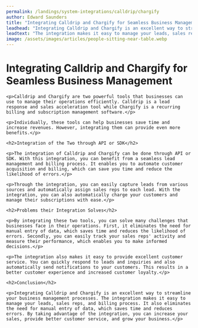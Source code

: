 ```yaml
---
permalink: /landings/system-integrations/calldrip/chargify
author: Edward Saunders
title: "Integrating Calldrip and Chargify for Seamless Business Management"
leadhead: "Integrating Calldrip and Chargify is an excellent way to streamline your business management processes"
leadtext: "The integration makes it easy to manage your leads, sales reps, and billing process. It also eliminates the need for manual entry of data, which saves time and reduces errors. By taking advantage of the integration, you can increase your sales, provide better customer service, and grow your business."
image: /assets/images/articles/people-sitting-near-table.webp
---
```

<div class="arttext">	<h1>Integrating Calldrip and Chargify for Seamless Business Management</h1>

	<p>Calldrip and Chargify are two powerful tools that businesses can use to manage their operations efficiently. Calldrip is a lead response and sales acceleration tool while Chargify is a recurring billing and subscription management software.</p>

	<p>Individually, these tools can help businesses save time and increase revenues. However, integrating them can provide even more benefits.</p>

	<h2>Integration of the Two through API or SDK</h2>

	<p>The integration of Calldrip and Chargify can be done through API or SDK. With this integration, you can benefit from a seamless lead management and billing process. It enables you to automate customer acquisition and billing, which can save you time and reduce the likelihood of errors.</p>

	<p>Through the integration, you can easily capture leads from various sources and automatically assign sales reps to each lead. With the integration, you can also automatically charge your customers and manage their subscriptions with ease.</p>

	<h2>Problems their Integration Solves</h2>

	<p>By integrating these two tools, you can solve many challenges that businesses face in their operations. First, it eliminates the need for manual entry of data, which saves time and reduces the likelihood of errors. Secondly, you can easily track your sales reps' activity and measure their performance, which enables you to make informed decisions.</p>

	<p>The integration also makes it easy to provide excellent customer service. You can quickly respond to leads and inquiries and also automatically send notifications to your customers. This results in a better customer experience and increased customer loyalty.</p>

	<h2>Conclusion</h2>

	<p>Integrating Calldrip and Chargify is an excellent way to streamline your business management processes. The integration makes it easy to manage your leads, sales reps, and billing process. It also eliminates the need for manual entry of data, which saves time and reduces errors. By taking advantage of the integration, you can increase your sales, provide better customer service, and grow your business.</p>

</div>